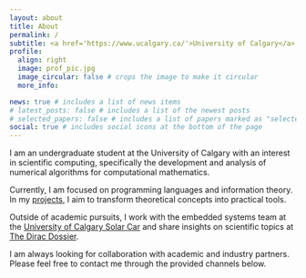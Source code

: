 ```yaml
---
layout: about
title: About
permalink: /
subtitle: <a href='https://www.ucalgary.ca/'>University of Calgary</a> • <a href='https://science.ucalgary.ca/'>Faculty of Science</a>
profile:
  align: right
  image: prof_pic.jpg
  image_circular: false # crops the image to make it circular
  more_info:

news: true # includes a list of news items
# latest_posts: false # includes a list of the newest posts
# selected_papers: false # includes a list of papers marked as "selected={true}"
social: true # includes social icons at the bottom of the page
---
```


I am an undergraduate student at the University of Calgary with an interest in scientific computing, specifically the development and analysis of numerical algorithms for computational mathematics.

Currently, I am focused on programming languages and information theory. In my [projects](/projects), I aim to transform theoretical concepts into practical tools.

Outside of academic pursuits, I work with the embedded systems team at the [University of Calgary Solar Car](https://calgarysolarcar.ca/) and share insights on scientific topics at [The Dirac Dossier]().

I am always looking for collaboration with academic and industry partners. Please feel free to contact me through the provided channels below.
